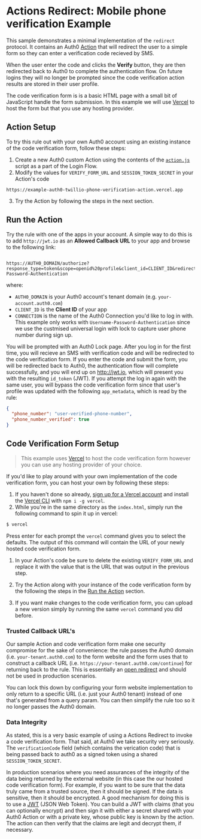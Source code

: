 # Actions Redirect: Mobile phone verification Example

This sample demonstrates a minimal implementation of the `redirect` protocol. It contains an Auth0 [Action](http://auth0.com/docs/actions) that will redirect the user to a simple form so they can enter a verification code recieved by SMS.

When the user enter the code and clicks the **Verify** button, they are then redirected back to Auth0 to complete the authentication flow. On future logins they will no longer be prompted since the code verification action results are stored in their user profile.

The code verification form is is a basic HTML page with a small bit of JavaScript handle the form submission. In this example we will use [Vercel](https://vercel.com/) to host the form but that you use any hosting provider. 

## Action Setup

To try this rule out with your own Auth0 account using an existing instance of the code verification form, follow these steps:

1. Create a new Auth0 custom Action using the contents of the [`action.js`](action.js) script as a part of the Login Flow.
2. Modify the values for `VERIFY_FORM_URL` and `SESSION_TOKEN_SECRET` in your Action's code
```
https://example-auth0-twillio-phone-verification-action.vercel.app
```

3. Try the Action by following the steps in the next section.

## Run the Action

Try the rule with one of the apps in your account. A simple way to do this is to add `http://jwt.io` as an **Allowed Callback URL** to your app and browse to the following link:  
```

https://AUTH0_DOMAIN/authorize?response_type=token&scope=openid%20profile&client_id=CLIENT_ID&redirect_uri=http://jwt.io&connection=Username-Password-Authentication
```

where:
* `AUTH0_DOMAIN` is your Auth0 account's tenant domain (e.g. `your-account.auth0.com`)
* `CLIENT_ID` is the **Client ID** of your app
* `CONNECTION` is the name of the Auth0 Connection you'd like to log in with. This example only works with `Username-Password-Authentication` since we use the custmised universal login with lock to capture user phone number during sign up.

You will be prompted with an Auth0 Lock page. After you log in for the first time, you will recieve an SMS with verification code and will be redirected to the code verification form. If you enter the code and submit the form, you will be redirected back to Auth0, the authentication flow will complete successfully, and you will end up on http://jwt.io, which will present you with the resulting `id_token` (JWT). If you attempt the log in again with the same user, you will bypass the code verification form since that user's profile was updated with the following `app_metadata`, which is read by the rule:

```json
{
  "phone_number": "user-verified-phone-number",
  "phone_number_verified": true
}
```

## Code Verification Form Setup

> This example uses [Vercel](https://vercel.com/) to host the code verification form however you can use any hosting provider of your choice. 

If you'd like to play around with your own implementation of the code verification form, you can host your own by following these steps:

1. If you haven't done so already, [sign up for a Vercel account](https://vercel.com/signup) and install the [Vercel CLI](https://github.com/vercel/vercel/tree/main/packages/cli) with `npm i -g vercel`. 
1. While you're in the same directory as the `index.html`, simply run the following command to spin it up in vercel:  
  ```bash
  $ vercel
  ```

Press enter for each prompt the `vercel` command gives you to select the defaults. The output of this command will contain the URL of your newly hosted code verification form.

1. In your Action's code be sure to delete the existing `VERIFY_FORM_URL` and replace it with the value that is the URL that was output in the previous step.

1. Try the Action along with your instance of the code verification form by the following the steps in the [Run the Action](#run-the-action) section.

1. If you want make changes to the code verification form, you can upload a new version simply by running the same `vercel` command you did before.

### Trusted Callback URL's

Our sample Action and code verification form make one security compromise for the sake of convenience: the rule passes the Auth0 domain (i.e. `your-tenant.auth0.com`) to the form website and the form uses that to construct a callback URL (i.e. `https://your-tenant.auth0.com/continue`) for returning back to the rule. This is essentially an [open redirect](https://www.owasp.org/index.php/Unvalidated_Redirects_and_Forwards_Cheat_Sheet) and should not be used in production scenarios.

You can lock this down by configuring your form website implementation to only return to a specific URL (i.e. just your Auth0 tenant) instead of one that's generated from a query param. You can then simplify the rule too so it no longer passes the Auth0 domain.

### Data Integrity

As stated, this is a very basic example of using a Actions Redirect to invoke a code verification form. That said, at Auth0 we take security very seriously. The `verificationCode` field (which contains the verication code) that is being passed back to auth0 as a signed token using a shared `SESSION_TOKEN_SECRET`.

In production scenarios where you need assurances of the integrity of the data being returned by the external website (in this case the our hosted code verification form). For example, if you want to be sure that the data truly came from a trusted source, then it should be signed. If the data is sensitive, then it should be encrypted. A good mechanism for doing this is to use a [JWT](http://jwt.io/) (JSON Web Token). You can build a JWT with claims (that you can optionally encrypt) and then sign it with either a secret shared with your Auth0 Action or with a private key, whose public key is known by the action. The action can then verify that the claims are legit and decrypt them, if necessary.
